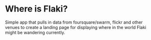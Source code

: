 # Where is Flaki?
Simple app that pulls in data from foursquare/swarm, flickr and other venues
to create a landing page for displaying where in the world Flaki might be
wandering currently.
